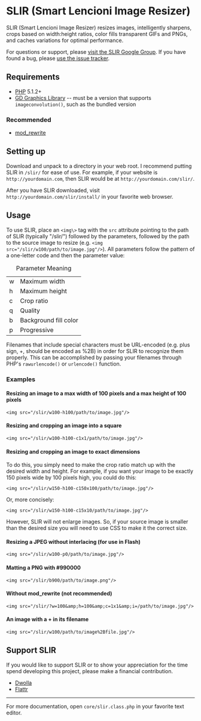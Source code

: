 # SLIR (Smart Lencioni Image Resizer)

SLIR (Smart Lencioni Image Resizer) resizes images, intelligently sharpens, crops based on width:height ratios, color fills transparent GIFs and PNGs, and caches variations for optimal performance.

For questions or support, please [visit the SLIR Google Group](https://groups.google.com/forum/?fromgroups#!forum/smart-lencioni-image-resizer). If you have found a bug, please [use the issue tracker](https://github.com/lencioni/SLIR/issues).

## Requirements

* [PHP](http://php.net) 5.1.2+
* [GD Graphics Library](http://php.net/manual/en/book.image.php) -- must be a version that supports `imageconvolution()`, such as the bundled version

### Recommended

* [mod_rewrite](http://httpd.apache.org/docs/2.4/mod/mod_rewrite.html)

## Setting up

Download and unpack to a directory in your web root. I recommend putting SLIR in `/slir/` for ease of use. For example, if your website is `http://yourdomain.com`, then SLIR would be at `http://yourdomain.com/slir/`.

After you have SLIR downloaded, visit `http://yourdomain.com/slir/install/` in your favorite web browser.

## Usage

To use SLIR, place an `<img\>` tag with the `src` attribute pointing to the path of SLIR (typically "/slir/") followed by the parameters, followed by the path to the source image to resize (e.g. `<img src="/slir/w100/path/to/image.jpg"/>`). All parameters follow the pattern of a one-letter code and then the parameter value:

<table>
  <caption>Parameter Meaning</caption>
  <tbody>
    <tr>
      <td>w</td>
      <td>Maximum width</td>
    </tr>
    <tr>
      <td>h</td>
      <td>Maximum height</td>
    </tr>
    <tr>
      <td>c</td>
      <td>Crop ratio</td>
    </tr>
    <tr>
      <td>q</td>
      <td>Quality</td>
    </tr>
    <tr>
      <td>b</td>
      <td>Background fill color</td>
    </tr>
    <tr>
      <td>p</td>
      <td>Progressive</td>
    </tr>
  </tbody>
</table>

Filenames that include special characters must be URL-encoded (e.g. plus sign, +, should be encoded as %2B) in order for SLIR to recognize them properly. This can be accomplished by passing your filenames through PHP's `rawurlencode()` or `urlencode()` function.

### Examples

#### Resizing an image to a max width of 100 pixels and a max height of 100 pixels

    <img src="/slir/w100-h100/path/to/image.jpg"/>

#### Resizing and cropping an image into a square

    <img src="/slir/w100-h100-c1x1/path/to/image.jpg"/>

#### Resizing and cropping an image to exact dimensions

To do this, you simply need to make the crop ratio match up with the desired width and height. For example, if you want your image to be exactly 150 pixels wide by 100 pixels high, you could do this:

    <img src="/slir/w150-h100-c150x100/path/to/image.jpg"/>

Or, more concisely:

    <img src="/slir/w150-h100-c15x10/path/to/image.jpg"/>

However, SLIR will not enlarge images. So, if your source image is smaller than the desired size you will need to use CSS to make it the correct size.

#### Resizing a JPEG without interlacing (for use in Flash)

    <img src="/slir/w100-p0/path/to/image.jpg"/>

#### Matting a PNG with #990000

    <img src="/slir/b900/path/to/image.png"/>

#### Without mod_rewrite (not recommended)

    <img src="/slir/?w=100&amp;h=100&amp;c=1x1&amp;i=/path/to/image.jpg"/>

#### An image with a + in its filename

    <img src="/slir/w100/path/to/image%2Bfile.jpg"/>

## Support SLIR

If you would like to support SLIR or to show your appreciation for the time spend developing this project, please make a financial contribution.

* [Dwolla](https://www.dwolla.com/hub/lencioni)
* [Flattr](http://flattr.com/thing/178729/Smart-Lencioni-Image-Resizer-SLIR)

***

For more documentation, open `core/slir.class.php` in your favorite text editor.